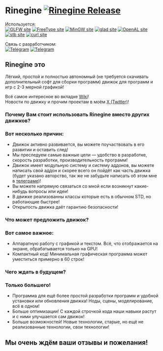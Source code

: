 # Rinegine [<img alt="Rinegine Release" src="https://img.shields.io/badge/Rinegine-v0.2.1-green">](../../releases)  <!-- [<img alt="Rinegine WIP" src="https://img.shields.io/badge/Rinegine-v0.2.1 WIP-green">]() -->
Используется:  
[<img alt="GLFW site"       src="https://img.shields.io/badge/v3.4.0-red?&logoColor=fc5a20&label=GLFW&labelColor=fc5a20&color=222222&link=https%3A%2F%2Fglfw.org%2F">](https://glfw.org)
[<img alt="FreeType site"   src="https://img.shields.io/badge/v2.13.2-red?&logoColor=fc5a20&label=FreeType&labelColor=0c465d&color=222222&link=https%3A%2F%2Ffreetype.org%2F">](https://freetype.org)
[<img alt="MinGW site"      src="https://img.shields.io/badge/v13.2.0-red?logo=MinGW-w64&logoColor=fc5a20&label=MinGW-w64&labelColor=1f222a&color=222222&link=https://github.com/niXman/mingw-builds-binaries/releases">](https://github.com/niXman/mingw-builds-binaries/releases)
[<img alt="glad site"       src="https://img.shields.io/badge/v3.3.0-red?logo=OpenGL&logoColor=fc5a20&label=GLAD&labelColor=aaaaaa&color=222222&link=https%3A%2F%2Fglad.dav1d.de%2F">](https://glad.dav1d.de)
[<img alt="OpenAL site"     src="https://img.shields.io/badge/v1.23.1-red?&logoColor=fc5a20&label=(WIP)OpenAL&labelColor=30a1d9&color=222222&link=https://github.com/kcat/openal-soft">](https://github.com/kcat/openal-soft)
[<img alt="stb site"        src="https://img.shields.io/badge/v1.0.0-red?&logoColor=fc5a20&label=STB&labelColor=000000&color=222222&link=https%3A%2F%2Fgithub.com%2Fnothings%2Fstb">](https://github.com/nothings/stb)
[<img alt="curl site"       src="https://img.shields.io/badge/v8.8.0-red?logo=curl&logoColor=fc5a20&label=(WIP)CURL&labelColor=111111&color=222222&link=https://curl.se/windows/">](https://curl.se/windows)

Связь с разработчиком:  
[<img alt="Telegram"        src="https://img.shields.io/badge/Rinemest-green?logo=Telegram&logoColor=ffffff&label=Telegram&labelColor=24A1DE&color=222222&link=https%3A%2F%2Ft.me%2Frinemest">](https://t.me/Rinemest)
[<img alt="Telegram"        src="https://img.shields.io/badge/Rinegine-green?logo=Telegram&logoColor=ffffff&label=Telegram&labelColor=24A1DE&color=444444&link=https://t.me/Rinegine">](https://t.me/Rinegine)

## Rinegine это
Лёгкий, простой и полностью автономный (не требуется скачивать дополнительный софт для сборки программ) движок для программ и игр с 2-3 мерной графикой!

Всё самое интересное во вкладке [Wiki](https://github.com/Maximilian560/Rinegine/wiki)!  
Новости по движку и прочим проектам в моём [X (Twitter)](https://x.com/Rinemest)!

### Почему Вам стоит использовать Rinegine вместо других движков?  
### Вот несколько причин:  
* Движок активно развивается, вы можете поучаствовать в его развитии и оставить след!
* Мы преследуем самые важные цели — удобство в разработке, скорость разработки, производительность программ!
* Движок имеет модульную систему и систему аддонов, вы можете написать свой аддон и скорее всего он пойдёт как часть движка (будет указано авторство, так же не забудьте написать об этом мне в [телеграме](https://t.me/maxsimilian560))!
* Вы можете напрямую связаться со мной если возникнут какие-нибудь вопросы или идеи!
* В движке реализованны классы которые есть в обычном STD, но работающие быстрее!
* Открытость движка даёт гарантию безопасности!

### Что может предложить движок?
### Вот самое важное:
* Аппаратную работу с графикой и текстом. Всё, что отображается на экране, обрабатывается только на GPU!
* Компактный код! Минимальная графическая программа может уместиться примерно в 60 строк!

### Чего ждать в будущем?
### Только большего!
* Программа для ещё более простой разработки программ и удобной установки или обновления движка! Ноды, сцены, моделирование, всё в одном!
* Больше оптимизации! С каждой строчкой кода наши навыки растут и с ними улучшается сам движок!
* Больше возможностей! Новые технологии, старые, но ещё не реализованные технологии, свои технологии!

## Мы очень ждём ваши отзывы и пожелания!

